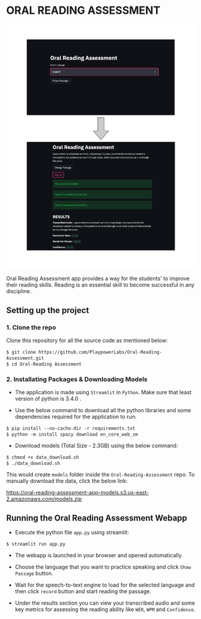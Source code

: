 #   ORAL READING ASSESSMENT

![image](https://raw.githubusercontent.com/Playpowerlabs/Oral-Reading-Assessment/master/.github/images/img_1.png)

Oral Reading Assessment app provides a way for the students' to improve their reading skills. Reading is an essential skill to become successful in any discipline.  

## Setting up the project

### 1. Clone the repo

Clone this repository for all the source code as mentioned below: 

```console
$ git clone https://github.com/PlaypowerLabs/Oral-Reading-Assessment.git
$ cd Oral-Reading Assessment
```

### 2. Installating Packages & Downloading Models

- The application is made using `Streamlit` in `Python`. Make sure that least version of python is 3.4.0 .

- Use the below command to download all the python libraries and some dependencies required for the application to run:

```console
$ pip install --no-cache-dir -r requirements.txt
$ python -m install spacy download en_core_web_sm
```

- Download models (Total Size - 2.3GB) using the below command:

```console
$ chmod +x data_download.sh
$ ./data_download.sh
```

This would create `models` folder inside the `Oral-Reading-Assessment` repo. To manually download the data, click the below link:

https://oral-reading-assessment-app-models.s3.us-east-2.amazonaws.com/models.zip

## Running the Oral Reading Assessment Webapp

- Execute the python file `app.py` using streamlit:

```console
$ streamlit run app.py
```

- The webapp is launched in your browser and opened automatically.

- Choose the language that you want to practice speaking and click `Show Passage` button.

- Wait for the speech-to-text engine to load for the selected language and then click `record` button and start reading the passage.

- Under the results section you can view your transcribed audio and some key metrics for assessing the reading ability like `WER`, `WPM` and `Confidence`.



